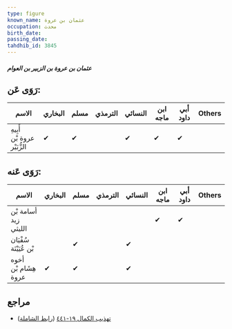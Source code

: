 ```yaml
---
type: figure
known_name: عثمان بن عروة
occupation: محدث
birth_date:
passing_date:
tahdhib_id: 3845
---
```

##### عثمان بن عروة بن الزبير بن العوام

## رَوَى عَن:
| الاسم                       | البخاري | مسلم | الترمذي | النسائي | ابن ماجه | أبي داود | Others |
| --------------------------- | ------- | ---- | ------- | ------- | -------- | -------- | ------ |
| أَبِيهِ عروة بْن الزُّبَيْر | ✔       | ✔    |         | ✔       | ✔        | ✔        |        |
## رَوَى عَنه:
| الاسم                  | البخاري | مسلم | الترمذي | النسائي | ابن ماجه | أبي داود | Others |
| ---------------------- | ------- | ---- | ------- | ------- | -------- | -------- | ------ |
| أسامة بْن زيد الليثي   |         |      |         |         | ✔        | ✔        |        |
| سُفْيَان بْن عُيَيْنَة |         | ✔    |         | ✔       |          |          |        |
| أخوه هِشَام بْن عروة   | ✔       | ✔    |         | ✔       |          |          |        |
## مراجع
- [تهذيب الكمال ١٩-٤٤١](obsidian://open?vault=Tahdhib-al-Kamal&file=Figures/٣٨٤٥-عثمان%20بن%20عروة%20بن%20الزبير%20بن%20العوام) ([رابط الشاملة](https://shamela.ws/book/3722/10015))